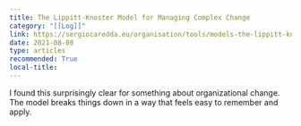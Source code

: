 ```yaml
---
title: The Lippitt-Knoster Model for Managing Complex Change
category: "[[Log]]"
link: https://sergiocaredda.eu/organisation/tools/models-the-lippitt-knoster-model-for-managing-complex-change/
date: 2021-08-08
type: articles
recommended: True
local-title: 
---
```

I found this surprisingly clear for something about organizational change. The model breaks things down in a way that feels easy to remember and apply.